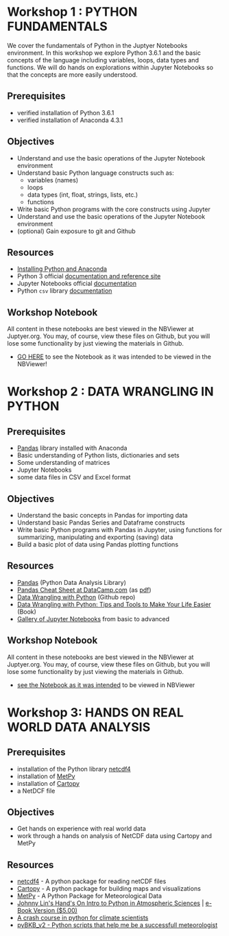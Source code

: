 
# Workshop 1 : PYTHON FUNDAMENTALS

We cover the fundamentals of Python in the Juptyer Notebooks environment.  In this workshop we explore Python 3.6.1 and the basic concepts of the language including variables, loops, data types and functions.  We will do hands on explorations within Jupyter Notebooks so that the concepts are more easily understood.

## Prerequisites
* verified installation of Python 3.6.1
* verified installation of Anaconda 4.3.1

## Objectives

* Understand and use the basic operations of the Jupyter Notebook environment
* Understand basic Python language constructs such as:
    * variables (names)
    * loops
    * data types (int, float, strings, lists, etc.)
    * functions
* Write basic Python programs with the core constructs using Jupyter
* Understand and use the basic operations of the Jupyter Notebook environment
* (optional) Gain exposure to git and Github

## Resources

* [Installing Python and Anaconda](./ws0/)
* Python 3 official [documentation and reference site](https://docs.python.org/3/)
* Jupyter Notebooks official [documentation](http://jupyter-notebook.readthedocs.io/en/latest/)
* Python `csv` library [documentation](https://docs.python.org/3/library/csv.html)

## Workshop Notebook
All content in these notebooks are best viewed in the NBViewer at Juptyer.org.  You may, of course, view these files on Github, but you will lose some functionality by just viewing the materials in Github.

* [GO HERE](http://nbviewer.jupyter.org/github/NCAR/SOARS2017_DataWorkshops/tree/master/A/ws1/ws01a_overview.ipynb) to see the Notebook as it was intended to be viewed in the NBViewer!  

# Workshop 2 : DATA WRANGLING IN PYTHON

## Prerequisites
* [Pandas](http://pandas.pydata.org/pandas-docs/stable/) library installed with Anaconda
* Basic understanding of Python lists, dictionaries and sets
* Some understanding of matrices
* Jupyter Notebooks
* some data files in CSV and Excel format

## Objectives

* Understand the basic concepts in Pandas for importing data
* Understand basic Pandas Series and Dataframe constructs 
* Write basic Python programs with Pandas in Jupyter, using functions for summarizing, manipulating and exporting (saving) data
* Build a basic plot of data using Pandas plotting functions

## Resources

* [Pandas](http://pandas.pydata.org/) (Python Data Analysis Library)
* [Pandas Cheat Sheet at DataCamp.com](https://www.datacamp.com/community/blog/python-pandas-cheat-sheet#gs.Umh8xyc) (as [pdf](https://s3.amazonaws.com/assets.datacamp.com/blog_assets/PandasPythonForDataScience.pdf))
* [Data Wrangling with Python](https://github.com/ben519/DataWrangling/blob/master/Python/README.md) (Github repo)
* [Data Wrangling with Python: Tips and Tools to Make Your Life Easier](http://shop.oreilly.com/product/0636920032861.do) (Book)
* [Gallery of Jupyter Notebooks](http://nb.bianp.net/sort/views/) from basic to advanced


## Workshop Notebook
All content in these notebooks are best viewed in the NBViewer at Juptyer.org.  You may, of course, view these files on Github, but you will lose some functionality by just viewing the materials in Github.

* [see the Notebook as it was intended](http://nbviewer.jupyter.org/github/NCAR/SOARS2017_DataWorkshops/tree/master/A/ws2/ws02_pandas_intro.ipynb)  to be viewed in NBViewer


# Workshop 3: HANDS ON REAL WORLD DATA ANALYSIS

## Prerequisites
* installation of the Python library [netcdf4](https://unidata.github.io/netcdf4-python/)
* installation of [MetPy](https://github.com/Unidata/MetPy)
* installation of [Cartopy](http://scitools.org.uk/cartopy/)
* a NetDCF file 

## Objectives

* Get hands on experience with real world data
* work through a hands on analysis of NetCDF data using Cartopy and MetPy

## Resources
* [netcdf4](https://unidata.github.io/netcdf4-python/) - A python package for reading netCDF files
* [Cartopy](http://scitools.org.uk/cartopy/) - A python package for building maps and visualizations
* [MetPy](https://unidata.github.io/MetPy/) - A Python Package for Meteorological Data
* [Johnny Lin's Hand's On Intro to Python in Atmospheric Sciences](http://www.johnny-lin.com/pyintro/) | [e-Book Version ($5.00)](https://www.lulu.com/shop/view-cart.ep)
* [A crash course in python for climate scientists](http://web.maths.unsw.edu.au/~oangelil/blog/blog4/Python_Crash_Course.pdf)
* [pyBKB_v2 - Python scripts that help me be a successfull meteorologist](https://github.com/blaylockbk/pyBKB_v2)
